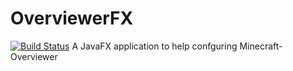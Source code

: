 # OverviewerFX
[![Build Status](http://213.109.161.209:8080/buildStatus/icon?job=OverviewerFX%2Fmaster)](http://213.109.161.209:8080/job/OverviewerFX/job/master/)
A JavaFX application to help confguring Minecraft-Overviewer
